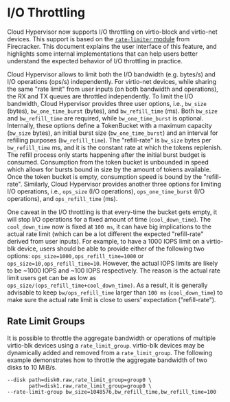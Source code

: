 # I/O Throttling

Cloud Hypervisor now supports I/O throttling on virtio-block and virtio-net
devices. This support is based on the [`rate-limiter` module](https://github.com/firecracker-microvm/firecracker/tree/7a1231b141e958d15d5b2c079dd5e0880528b4b0/src/rate_limiter)
from Firecracker. This document explains the user interface of this
feature, and highlights some internal implementations that can help users
better understand the expected behavior of I/O throttling in practice.

Cloud Hypervisor allows to limit both the I/O bandwidth (e.g. bytes/s)
and I/O operations (ops/s) independently. For virtio-net devices, while
sharing the same "rate limit" from user inputs (on both bandwidth and
operations), the RX and TX queues are throttled independently.
To limit the I/O bandwidth, Cloud Hypervisor
provides three user options, i.e., `bw_size` (bytes), `bw_one_time_burst`
(bytes), and `bw_refill_time` (ms). Both `bw_size` and `bw_refill_time`
are required, while `bw_one_time_burst` is optional.
Internally, these options define a TokenBucket with a maximum capacity
(`bw_size` bytes), an initial burst size (`bw_one_time_burst`) and an
interval for refilling purposes (`bw_refill_time`). The "refill-rate" is
`bw_size` bytes per `bw_refill_time` ms, and it is the constant rate at
which the tokens replenish. The refill process only starts happening
after the initial burst budget is consumed. Consumption from the token
bucket is unbounded in speed which allows for bursts bound in size by
the amount of tokens available. Once the token bucket is empty,
consumption speed is bound by the "refill-rate". Similarly, Cloud
Hypervisor provides another three options for limiting I/O operations,
i.e., `ops_size` (I/O operations), `ops_one_time_burst` (I/O operations),
and `ops_refill_time` (ms).

One caveat in the I/O throttling is that every-time the bucket gets
empty, it will stop I/O operations for a fixed amount of time
(`cool_down_time`). The `cool_down_time` now is fixed at `100 ms`, it
can have big implications to the actual rate limit (which can be a lot
different the expected "refill-rate" derived from user inputs). For
example, to have a 1000 IOPS limit on a virtio-blk device, users should
be able to provide either of the following two options:
`ops_size=1000,ops_refill_time=1000` or
`ops_size=10,ops_refill_time=10`. However, the actual IOPS limits are
likely to be ~1000 IOPS and ~100 IOPS respectively. The reason is the
actual rate limit users get can be as low as
`ops_size/(ops_refill_time+cool_down_time)`. As a result, it is
generally advisable to keep `bw/ops_refill_time` larger than `100 ms`
(`cool_down_time`) to make sure the actual rate limit is close to users'
expectation ("refill-rate").

## Rate Limit Groups

It is possible to throttle the aggregate bandwidth or operations
of multiple virtio-blk devices using a `rate_limit_group`. virtio-blk devices may be
dynamically added and removed from a `rate_limit_group`. The following example
demonstrates how to throttle the aggregate bandwidth of two disks to 10 MiB/s.

```
--disk path=disk0.raw,rate_limit_group=group0 \
       path=disk1.raw,rate_limit_group=group0 \
--rate-limit-group bw_size=1048576,bw_refill_time,bw_refill_time=100
```
